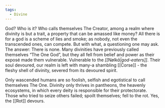 ```yaml
---
tags:
  - Divine
---
```

God?
Who is it?
Who calls themselves The Creator, among a realm where divinity is but a trait, a property that can be amassed like money?
All there is for a god is a scheme of lies and smoke; as nobody, not even the transcended ones, can compete. 
	But with what, a questioning one may ask.
	The answer: There is none.
Many divinities have previously called themselves “The One God”, but they all fell from belief and power as their exposé made them vulnerable. 
Vulnerable to the *[[Nølkā|god-eaters]]*. 
Their soul devoured, our realm is left with many-a shambling [[Corse]] - the fleshy shell of divinity, severed from its devoured spirit. 

Only wascended humans are so foolish, selfish and egotistical to call themselves The One. Divinity only thrives in pantheons, the heavenly ecosystems, in which every deity is responsible for their protectorate. Those who tried to seize others failed; spoilt themselves; fell to the rot. 
Yes, the [[Rot]] devours. 
